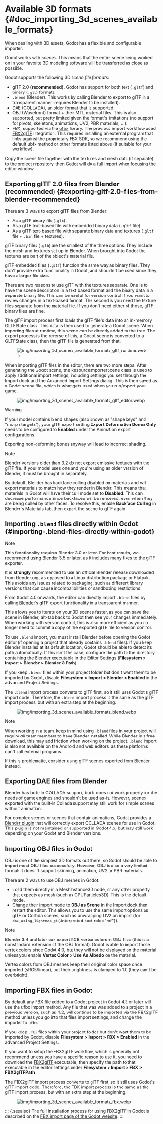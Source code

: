 # Available 3D formats {#doc_importing_3d_scenes_available_formats}

When dealing with 3D assets, Godot has a flexible and configurable
importer.

Godot works with *scenes*. This means that the entire scene being worked
on in your favorite 3D modeling software will be transferred as close as
possible.

Godot supports the following 3D *scene file formats*:

- glTF 2.0 **(recommended)**. Godot has support for both text (`.gltf`)
  and binary (`.glb`) formats.
- `.blend` (Blender). This works by calling Blender to export to glTF in
  a transparent manner (requires Blender to be installed).
- DAE (COLLADA), an older format that is supported.
- OBJ (Wavefront) format + their MTL material files. This is also
  supported, but pretty limited given the format\'s limitations (no
  support for pivots, skeletons, animations, UV2, PBR materials, \...).
- FBX, supported via the [ufbx](https://github.com/ufbx/ufbx) library.
  The previous import workflow used
  [FBX2glTF](https://github.com/godotengine/FBX2glTF) integration. This
  requires installing an external program that links against the
  proprietary FBX SDK, so we recommend using the default ubfx method or
  other formats listed above (if suitable for your workflow).

Copy the scene file together with the textures and mesh data (if
separate) to the project repository, then Godot will do a full import
when focusing the editor window.

## Exporting glTF 2.0 files from Blender (recommended) {#exporting-gltf-2.0-files-from-blender-recommended}

There are 3 ways to export glTF files from Blender:

- As a glTF binary file (`.glb`).
- As a glTF text-based file with embedded binary data (`.gltf` file)
- As a glTF text-based file with separate binary data and textures
  (`.gltf` file + `.bin` file + textures).

glTF binary files (`.glb`) are the smallest of the three options. They
include the mesh and textures set up in Blender. When brought into Godot
the textures are part of the object\'s material file.

glTF embedded files (`.gltf`) function the same way as binary files.
They don\'t provide extra functionality in Godot, and shouldn\'t be used
since they have a larger file size.

There are two reasons to use glTF with the textures separate. One is to
have the scene description in a text based format and the binary data in
a separate binary file. This can be useful for version control if you
want to review changes in a text-based format. The second is you need
the texture files separate from the material file. If you don\'t need
either of those, glTF binary files are fine.

The glTF import process first loads the glTF file\'s data into an
in-memory GLTFState class. This data is then used to generate a Godot
scene. When importing files at runtime, this scene can be directly added
to the tree. The export process is the reverse of this, a Godot scene is
converted to a GLTFState class, then the glTF file is generated from
that.

<figure class="align-center">
<img src="img/importing_3d_scenes_available_formats_gltf_runtime.webp"
alt="img/importing_3d_scenes_available_formats_gltf_runtime.webp" />
</figure>

When importing glTF files in the editor, there are two more steps. After
generating the Godot scene, the ResourceImporterScene class is used to
apply additional import settings, including settings you set through the
Import dock and the Advanced Import Settings dialog. This is then saved
as a Godot scene file, which is what gets used when you run/export your
game.

<figure class="align-center">
<img src="img/importing_3d_scenes_available_formats_gltf_editor.webp"
alt="img/importing_3d_scenes_available_formats_gltf_editor.webp" />
</figure>

> [!WARNING]
> If your model contains blend shapes (also known as \"shape keys\" and
> \"morph targets\"), your glTF export setting **Export Deformation
> Bones Only** needs to be configured to **Enabled** under the Animation
> export configurations.
>
> Exporting non-deforming bones anyway will lead to incorrect shading.

> [!NOTE]
> Blender versions older than 3.2 do not export emissive textures with
> the glTF file. If your model uses one and you\'re using an older
> version of Blender, it must be brought in separately.
>
> By default, Blender has backface culling disabled on materials and
> will export materials to match how they render in Blender. This means
> that materials in Godot will have their cull mode set to **Disabled**.
> This can decrease performance since backfaces will be rendered, even
> when they are being culled by other faces. To resolve this, enable
> **Backface Culling** in Blender\'s Materials tab, then export the
> scene to glTF again.

## Importing `.blend` files directly within Godot {#importing-.blend-files-directly-within-godot}

> [!NOTE]
> This functionality requires Blender 3.0 or later. For best results, we
> recommend using Blender 3.5 or later, as it includes many fixes to the
> glTF exporter.
>
> It is **strongly** recommended to use an official Blender release
> downloaded from blender.org, as opposed to a Linux distribution
> package or Flatpak. This avoids any issues related to packaging, such
> as different library versions that can cause incompatibilities or
> sandboxing restrictions.

From Godot 4.0 onwards, the editor can directly import `.blend` files by
calling [Blender](https://www.blender.org/)\'s glTF export functionality
in a transparent manner.

This allows you to iterate on your 3D scenes faster, as you can save the
scene in Blender, alt-tab back to Godot then see your changes
immediately. When working with version control, this is also more
efficient as you no longer need to commit a copy of the exported glTF
file to version control.

To use `.blend` import, you must install Blender before opening the
Godot editor (if opening a project that already contains `.blend`
files). If you keep Blender installed at its default location, Godot
should be able to detect its path automatically. If this isn\'t the
case, configure the path to the directory containing the Blender
executable in the Editor Settings (**Filesystem \> Import \> Blender \>
Blender 3 Path**).

If you keep `.blend` files within your project folder but don\'t want
them to be imported by Godot, disable **Filesystem \> Import \> Blender
\> Enabled** in the advanced Project Settings.

The `.blend` import process converts to glTF first, so it still uses
Godot\'s glTF import code. Therefore, the `.blend` import process is the
same as the glTF import process, but with an extra step at the
beginning.

<figure class="align-center">
<img src="img/importing_3d_scenes_available_formats_blend.webp"
alt="img/importing_3d_scenes_available_formats_blend.webp" />
</figure>

> [!NOTE]
> When working in a team, keep in mind using `.blend` files in your
> project will require *all* team members to have Blender installed.
> While Blender is a free download, this may add friction when working
> on the project. `.blend` import is also not available on the Android
> and web editors, as these platforms can\'t call external programs.
>
> If this is problematic, consider using glTF scenes exported from
> Blender instead.

## Exporting DAE files from Blender

Blender has built-in COLLADA support, but it does not work properly for
the needs of game engines and shouldn\'t be used as-is. However, scenes
exported with the built-in Collada support may still work for simple
scenes without animation.

For complex scenes or scenes that contain animations, Godot provides a
[Blender plugin](https://github.com/godotengine/collada-exporter) that
will correctly export COLLADA scenes for use in Godot. This plugin is
not maintained or supported in Godot 4.x, but may still work depending
on your Godot and Blender versions.

## Importing OBJ files in Godot

OBJ is one of the simplest 3D formats out there, so Godot should be able
to import most OBJ files successfully. However, OBJ is also a very
limited format: it doesn\'t support skinning, animation, UV2 or PBR
materials.

There are 2 ways to use OBJ meshes in Godot:

- Load them directly in a MeshInstance3D node, or any other property
  that expects as mesh (such as GPUParticles3D). This is the default
  mode.
- Change their import mode to **OBJ as Scene** in the Import dock then
  restart the editor. This allows you to use the same import options as
  glTF or Collada scenes, such as unwrapping UV2 on import (for
  `doc_using_lightmap_gi`{.interpreted-text role="ref"}).

> [!NOTE]
> Blender 3.4 and later can export RGB vertex colors in OBJ files (this
> is a nonstandard extension of the OBJ format). Godot is able to import
> those vertex colors since Godot 4.0, but they will not be displayed on
> the material unless you enable **Vertex Color \> Use As Albedo** on
> the material.
>
> Vertex colors from OBJ meshes keep their original color space once
> imported (sRGB/linear), but their brightness is clamped to 1.0 (they
> can\'t be overbright).

## Importing FBX files in Godot

By default any FBX file added to a Godot project in Godot 4.3 or later
will use the ufbx import method. Any file that was was added to a
project in a previous version, such as 4.2, will continue to be imported
via the FBX2glTF method unless you go into that files import settings,
and change the importer to `ufbx`.

If you keep `.fbx` files within your project folder but don\'t want them
to be imported by Godot, disable **Filesystem \> Import \> FBX \>
Enabled** in the advanced Project Settings.

If you want to setup the FBX2glTF workflow, which is generally not
recommend unless you have a specific reason to use it, you need to
download the [FBX2glTF](https://github.com/godotengine/FBX2glTF)
executable, then specify the path to that executable in the editor
settings under **Filesystem \> Import \> FBX \> FBX2glTFPath**

The FBX2glTF import process converts to glTF first, so it still uses
Godot\'s glTF import code. Therefore, the FBX import process is the same
as the glTF import process, but with an extra step at the beginning.

<figure class="align-center">
<img src="img/importing_3d_scenes_available_formats_fbx.webp"
alt="img/importing_3d_scenes_available_formats_fbx.webp" />
</figure>

::: {.seealso}
The full installation process for using FBX2glTF in Godot is described
on the [FBX import page of the Godot
website](https://godotengine.org/fbx-import).
:::
